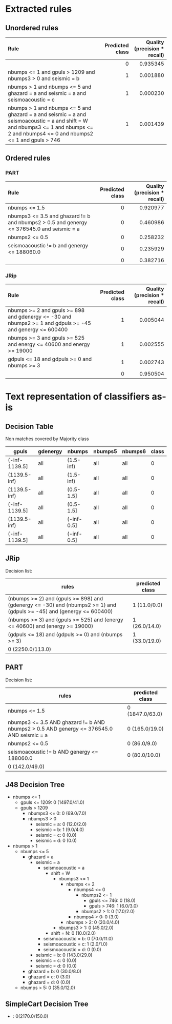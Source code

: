 # Extracted rules

## Unordered rules

| Rule | Predicted class | Quality (precision * recall) |
|:----|----:|----:|
|  | 0 | 0.935345 |
| nbumps <= 1 and gpuls > 1209 and nbumps3 > 0 and seismic = b | 1 | 0.001880 |
| nbumps > 1 and nbumps <= 5 and ghazard = a and seismic = a and seismoacoustic = c | 1 | 0.000230 |
| nbumps > 1 and nbumps <= 5 and ghazard = a and seismic = a and seismoacoustic = a and shift = W and nbumps3 <= 1 and nbumps <= 2 and nbumps4 <= 0 and nbumps2 <= 1 and gpuls > 746 | 1 | 0.001439 |

## Ordered rules

### PART

| Rule | Predicted class | Quality (precision * recall) |
|:----|----:|----:|
| nbumps <= 1.5 | 0 | 0.920977 |
| nbumps3 <= 3.5 and ghazard != b and nbumps2 > 0.5 and genergy <= 376545.0 and seismic = a | 0 | 0.460986 |
| nbumps2 <= 0.5 | 0 | 0.258232 |
| seismoacoustic != b and genergy <= 188060.0 | 0 | 0.235929 |
|  | 0 | 0.382716 |


### JRip

| Rule | Predicted class | Quality (precision * recall) |
|:----|----:|----:|
| nbumps >= 2 and gpuls >= 898 and gdenergy <= -30 and nbumps2 >= 1 and gdpuls >= -45 and genergy <= 600400 | 1 | 0.005044 |
| nbumps >= 3 and gpuls >= 525 and energy <= 40600 and energy >= 19000 | 1 | 0.002555 |
| gdpuls <= 18 and gdpuls >= 0 and nbumps >= 3 | 1 | 0.002743 |
|  | 0 | 0.950504 |


# Text representation of classifiers as-is

## Decision Table

Non matches covered by Majority class

gpuls|gdenergy|nbumps|nbumps5|nbumps6|class
---|---|---|---|---|---
(-inf-1139.5]|all|(1.5-inf)|all|all|0
(1139.5-inf)|all|(1.5-inf)|all|all|0
(1139.5-inf)|all|(0.5-1.5]|all|all|0
(-inf-1139.5]|all|(0.5-1.5]|all|all|0
(1139.5-inf)|all|(-inf-0.5]|all|all|0
(-inf-1139.5]|all|(-inf-0.5]|all|all|0

## JRip

Decision list:

rules | predicted class
---|---
(nbumps >= 2) and (gpuls >= 898) and (gdenergy <= -30) and (nbumps2 >= 1) and (gdpuls >= -45) and (genergy <= 600400)|1 (11.0/0.0)
(nbumps >= 3) and (gpuls >= 525) and (energy <= 40600) and (energy >= 19000)|1 (26.0/14.0)
(gdpuls <= 18) and (gdpuls >= 0) and (nbumps >= 3)|1 (33.0/19.0)
|0 (2250.0/113.0)


## PART

Decision list:

rules | predicted class
---|---
nbumps <= 1.5|0 (1847.0/63.0)
nbumps3 <= 3.5 AND ghazard != b AND nbumps2 > 0.5 AND genergy <= 376545.0 AND seismic = a|0 (165.0/19.0)
nbumps2 <= 0.5|0 (86.0/9.0)
seismoacoustic != b AND genergy <= 188060.0|0 (80.0/10.0)
|0 (142.0/49.0)


## J48 Decision Tree

* nbumps <= 1
	* gpuls <= 1209: 0 (1497.0/41.0)
	* gpuls > 1209
		* nbumps3 <= 0: 0 (69.0/7.0)
		* nbumps3 > 0
			* seismic = a: 0 (12.0/2.0)
			* seismic = b: 1 (9.0/4.0)
			* seismic = c: 0 (0.0)
			* seismic = d: 0 (0.0)
* nbumps > 1
	* nbumps <= 5
		* ghazard = a
			* seismic = a
				* seismoacoustic = a
					* shift = W
						* nbumps3 <= 1
							* nbumps <= 2
								* nbumps4 <= 0
									* nbumps2 <= 1
										* gpuls <= 746: 0 (18.0)
										* gpuls > 746: 1 (6.0/3.0)
									* nbumps2 > 1: 0 (17.0/2.0)
								* nbumps4 > 0: 0 (3.0)
							* nbumps > 2: 0 (20.0/4.0)
						* nbumps3 > 1: 0 (45.0/2.0)
					* shift = N: 0 (10.0/2.0)
				* seismoacoustic = b: 0 (70.0/11.0)
				* seismoacoustic = c: 1 (2.0/1.0)
				* seismoacoustic = d: 0 (0.0)
			* seismic = b: 0 (143.0/29.0)
			* seismic = c: 0 (0.0)
			* seismic = d: 0 (0.0)
		* ghazard = b: 0 (30.0/8.0)
		* ghazard = c: 0 (3.0)
		* ghazard = d: 0 (0.0)
	* nbumps > 5: 0 (35.0/12.0)


## SimpleCart Decision Tree

* : 0(2170.0/150.0)


